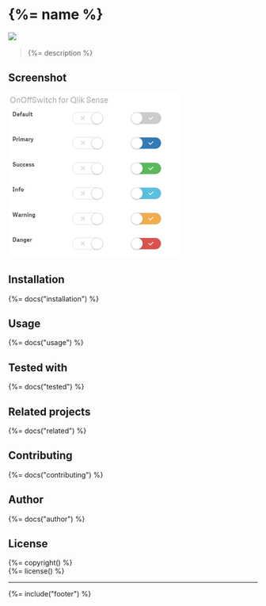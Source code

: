 # {%= name %}
![](http://branch-badge.herokuapp.com/)

> {%= description %}  

<!-- toc -->

## Screenshot

![](docs/images/On-Off-Switch--Qlik-Sense_small.png)

## Installation
{%= docs("installation") %}

## Usage
{%= docs("usage") %}

## Tested with
{%= docs("tested") %}

## Related projects
{%= docs("related") %}

## Contributing
{%= docs("contributing") %}

## Author
{%= docs("author") %}

## License
{%= copyright() %}  
{%= license() %}

***

{%= include("footer") %}
